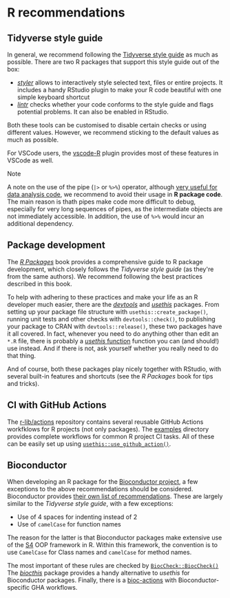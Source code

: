 # R recommendations

## Tidyverse style guide

In general, we recommend following the [Tidyverse style guide](https://style.tidyverse.org/) as much
as possible. There are two R packages that support this style guide out of the box:

* [*styler*](http://styler.r-lib.org/) allows to interactively style selected text, files or entire projects.
  It includes a handy RStudio plugin to make your R code beautiful with one simple keyboard shortcut
* [*lintr*](https://github.com/jimhester/lintr) checks whether your code conforms to the style guide and flags
  potential problems. It can also be enabled in RStudio.

Both these tools can be customised to disable certain checks or using different values. However, we
recommend sticking to the default values as much as possible.

For VSCode users, the [vscode-R](https://code.visualstudio.com/docs/languages/r) plugin provides most
of these features in VSCode as well.

> [!NOTE]
> A note on the use of the pipe (`|>` or `%>%`) operator, although
>[very useful for data analysis code](https://r4ds.hadley.nz/workflow-style.html#sec-pipes), 
>we recommend to avoid their usage in **R package code**. The main reason is thath pipes make code 
>more difficult to debug, especially for very long sequences of pipes, as the intermediate objects
>are not immediately accessible. In addition, the use of `%>%` would incur an additional dependency.

## Package development

The [*R Packages*](https://r-pkgs.org/) book provides a comprehensive guide to R package development,
which closely follows the *Tidyverse style guide* (as they're from the same authors). We recommend
following the best practices described in this book.

To help with adhering to these practices and make your life as an R developer much easier, there are
the [*devtools*](https://devtools.r-lib.org/) and [*usethis*](https://usethis.r-lib.org/) packages.
From setting up your package file structure with `usethis::create_package()`, running unit tests
and other checks with `devtools::check()`, to publishing your package to CRAN with `devtools::release()`,
these two packages have it all covered. In fact, whenever you need to do anything other than edit
an `*.R` file, there is probably a [*usethis* function](https://usethis.r-lib.org/reference/index.html)
function you can (and should!) use instead. And if there is not, ask yourself whether you really need
to do that thing.

And of course, both these packages play nicely together with RStudio, with several built-in features
and shortcuts (see the *R Packages* book for tips and tricks).

## CI with GitHub Actions

The [r-lib/actions](https://github.com/r-lib/actions) repository contains several reusable GitHub Actions
workfklows for R projects (not only packages). The [examples](https://github.com/r-lib/actions/tree/v2/examples)
directory provides complete workflows for common R project CI tasks. All of these can be easily set up
using [`usethis::use_github_action()`](https://usethis.r-lib.org/reference/use_github_action.html).

## Bioconductor

When developing an R package for the [Bioconductor project](https://bioconductor.org/), a few exceptions
to the above recommendations should be considered. Bioconductor provides
[their own list of recommendations](https://contributions.bioconductor.org/r-code.html). These are
largely similar to the *Tidyverse style guide*, with a few exceptions:

* Use of 4 spaces for indenting instead of 2
* Use of `camelCase` for function names

The reason for the latter is that Bioconductor packages make extensive use of the [S4](https://adv-r.hadley.nz/s4)
OOP framework in R. Within this framework, the convention is to use `CamelCase` for Class names and
`camelCase` for method names.

The most important of these rules are checked by
[`BiocCheck::BiocCheck()`](https://bioconductor.org/packages/release/bioc/html/BiocCheck.html)
The [*biocthis*](https://bioconductor.org/packages/release/bioc/html/biocthis.html) package provides
a handy alternative to *usethis* for Bioconductor packages. Finally, there is a
[bioc-actions](https://github.com/grimbough/bioc-actions) with Bioconductor-specific GHA workflows.

